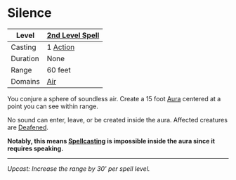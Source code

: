# Silence

| Level    | [2nd Level Spell](2nd%20Level%20Spells.md)          |
| -------- | --------------------------------------------------- |
| Casting  | 1 [Action](../../../../Game%20Procedures/Core%20Procedures/Action.md) |
| Duration | None                                                |
| Range    | 60 feet                                             |
| Domains  | [Air](../../Spell%20Domains/Air.md)              |

You conjure a sphere of soundless air. Create a 15 foot [Aura](../../Areas%20of%20Effect/Aura.md) centered at a point you can see within range.

No sound can enter, leave, or be created inside the aura. Affected creatures are [Deafened](../../../../Game%20Procedures/Conditions/Deafened.md).

**Notably, this means [Spellcasting](../../../Spellcasting/Spellcasting.md) is impossible inside the aura since it requires speaking.**

---
*Upcast: Increase the range by 30' per spell level.*
